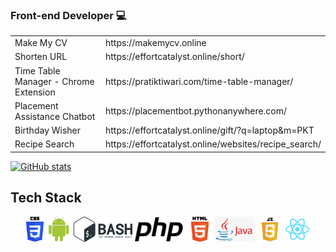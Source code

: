### Front-end Developer  :computer:
<table>
  <tr>
    <td>Make My CV</td>
    <td>https://makemycv.online</td>
  </tr>
  <tr>
    <td>Shorten URL</td>
    <td>https://effortcatalyst.online/short/</td>
  </tr>
  <tr>
    <td>Time Table Manager - Chrome Extension</td>
    <td>https://pratiktiwari.com/time-table-manager/</td>
  </tr>
  <tr>
    <td>Placement Assistance Chatbot</td>
    <td>https://placementbot.pythonanywhere.com/</td>
  </tr>
  <tr>
    <td>Birthday Wisher</td>
    <td>https://effortcatalyst.online/gift/?q=laptop&m=PKT</td>
  </tr>
  <tr>
    <td>Recipe Search</td>
    <td>https://effortcatalyst.online/websites/recipe_search/</td>
  </tr>
</table>

[![GitHub stats](https://github-readme-stats.vercel.app/api?username=pratikktiwari)](https://pratiktiwari.com/)
## Tech Stack
<!--Images-->
<p align="center">
  <img src="https://raw.githubusercontent.com/pratikktiwari/pratikktiwari/main/logos/CSS.svg" height="40px"/>
  <img src="https://raw.githubusercontent.com/pratikktiwari/pratikktiwari/main/logos/android.png" height="40px"/>
  <img src="https://raw.githubusercontent.com/pratikktiwari/pratikktiwari/main/logos/bash.png"  height="40px"/>
  <img src="https://raw.githubusercontent.com/pratikktiwari/pratikktiwari/main/logos/php-logo.svg" height="40px"/>
  <img src="https://raw.githubusercontent.com/pratikktiwari/pratikktiwari/main/logos/html.png" height="40px"/>
  <img src="https://raw.githubusercontent.com/pratikktiwari/pratikktiwari/main/logos/java.jpg" height="40px"/>
  <img src="https://raw.githubusercontent.com/pratikktiwari/pratikktiwari/main/logos/javascript.png" height="40px"/>
  <img src="https://raw.githubusercontent.com/pratikktiwari/pratikktiwari/main/logos/logo192.png" height="40px"/>  
</p>
<!--
**pratikktiwari/pratikktiwari** is a ✨ _special_ ✨ repository because its `README.md` (this file) appears on your GitHub profile.

Here are some ideas to get you started:

- 🔭 I’m currently working on ...
- 🌱 I’m currently learning ...
- 👯 I’m looking to collaborate on ...
- 🤔 I’m looking for help with ...
- 💬 Ask me about ...
- 📫 How to reach me: ...
- 😄 Pronouns: ...
- ⚡ Fun fact: ...
-->
